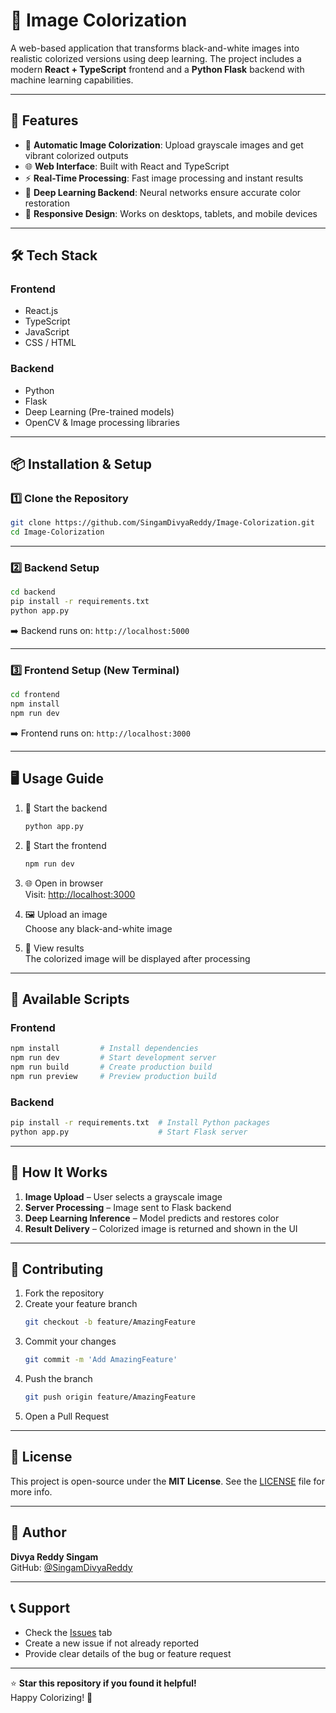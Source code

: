 # 🎨 Image Colorization

A web-based application that transforms black-and-white images into realistic colorized versions using deep learning. The project includes a modern **React + TypeScript** frontend and a **Python Flask** backend with machine learning capabilities.

---

## 🚀 Features

- 🔄 **Automatic Image Colorization**: Upload grayscale images and get vibrant colorized outputs  
- 🌐 **Web Interface**: Built with React and TypeScript  
- ⚡ **Real-Time Processing**: Fast image processing and instant results  
- 🧠 **Deep Learning Backend**: Neural networks ensure accurate color restoration  
- 📱 **Responsive Design**: Works on desktops, tablets, and mobile devices  

---

## 🛠️ Tech Stack

### **Frontend**
- React.js  
- TypeScript  
- JavaScript  
- CSS / HTML  

### **Backend**
- Python  
- Flask  
- Deep Learning (Pre-trained models)  
- OpenCV & Image processing libraries  

---

## 📦 Installation & Setup

### 1️⃣ Clone the Repository

```bash
git clone https://github.com/SingamDivyaReddy/Image-Colorization.git
cd Image-Colorization
```

---

### 2️⃣ Backend Setup

```bash
cd backend
pip install -r requirements.txt
python app.py
```

➡️ Backend runs on: `http://localhost:5000`

---

### 3️⃣ Frontend Setup (New Terminal)

```bash
cd frontend
npm install
npm run dev
```

➡️ Frontend runs on: `http://localhost:3000`

---

## 🖥️ Usage Guide

1. 🔧 Start the backend  
   ```bash
   python app.py
   ```

2. 🚀 Start the frontend  
   ```bash
   npm run dev
   ```

3. 🌐 Open in browser  
   Visit: [http://localhost:3000](http://localhost:3000)

4. 🖼️ Upload an image  
   Choose any black-and-white image

5. 🎨 View results  
   The colorized image will be displayed after processing

---

## 🔧 Available Scripts

### Frontend

```bash
npm install         # Install dependencies
npm run dev         # Start development server
npm run build       # Create production build
npm run preview     # Preview production build
```

### Backend

```bash
pip install -r requirements.txt  # Install Python packages
python app.py                    # Start Flask server
```

---

## 🤖 How It Works

1. **Image Upload** – User selects a grayscale image  
2. **Server Processing** – Image sent to Flask backend  
3. **Deep Learning Inference** – Model predicts and restores color  
4. **Result Delivery** – Colorized image is returned and shown in the UI  

---

## 🤝 Contributing

1. Fork the repository  
2. Create your feature branch  
   ```bash
   git checkout -b feature/AmazingFeature
   ```
3. Commit your changes  
   ```bash
   git commit -m 'Add AmazingFeature'
   ```
4. Push the branch  
   ```bash
   git push origin feature/AmazingFeature
   ```
5. Open a Pull Request

---

## 📄 License

This project is open-source under the **MIT License**. See the [LICENSE](./LICENSE) file for more info.

---

## 👤 Author

**Divya Reddy Singam**  
GitHub: [@SingamDivyaReddy](https://github.com/SingamDivyaReddy)

---

## 📞 Support

- Check the [Issues](https://github.com/SingamDivyaReddy/Image-Colorization/issues) tab  
- Create a new issue if not already reported  
- Provide clear details of the bug or feature request  

---

⭐ **Star this repository if you found it helpful!**  
Happy Colorizing! 🎨
